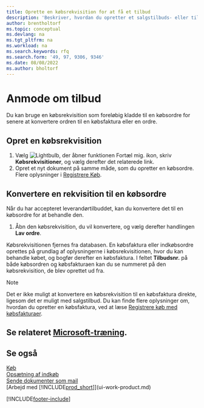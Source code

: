 ```yaml
---
title: Oprette en købsrekvisition for at få et tilbud
description: 'Beskriver, hvordan du opretter et salgstilbuds- eller tilbudsanmodningsdokument (RQF) for at registrere dit tilbud til en kunde om at sælge produkter i henhold til bestemte betingelser.'
author: brentholtorf
ms.topic: conceptual
ms.devlang: na
ms.tgt_pltfrm: na
ms.workload: na
ms.search.keywords: rfq
ms.search.form: '49, 97, 9306, 9346'
ms.date: 08/08/2022
ms.author: bholtorf
---
```

# Anmode om tilbud

Du kan bruge en købsrekvisition som foreløbig kladde til en købsordre for senere at konvertere ordren til en købsfaktura eller en ordre.

## Opret en købsrekvisition

1. Vælg ![Lightbulb, der åbner funktionen Fortæl mig.](media/ui-search/search_small.png "Fortæl mig, hvad du vil foretage dig") ikon, skriv **Købsrekvisitioner**, og vælg derefter det relaterede link.
2. Opret et nyt dokument på samme måde, som du opretter en købsordre. Flere oplysninger i [Registrere Køb](purchasing-how-record-purchases.md).

## Konvertere en rekvisition til en købsordre

Når du har accepteret leverandørtilbuddet, kan du konvertere det til en købsordre for at behandle den.

1. Åbn den købsrekvisition, du vil konvertere, og vælg derefter handlingen **Lav ordre**.

Købsrekvisitionen fjernes fra databasen. En købsfaktura eller indkøbsordre oprettes på grundlag af oplysningerne i købsrekvisitionen, hvor du kan behandle købet, og bogfør derefter en købsfaktura. I feltet **Tilbudsnr.** på både købsordren og købsfakturaen kan du se nummeret på den købsrekvisition, de blev oprettet ud fra.

> [!NOTE]
> Det er ikke muligt at konvertere en købsrekvisition til en købsfaktura direkte, ligesom det er muligt med salgstilbud. Du kan finde flere oplysninger om, hvordan du opretter en købsfaktura, ved at læse [Registrere køb med købsfakturaer](purchasing-how-record-purchases.md).

## Se relateret [Microsoft-træning](/training/modules/create-purchase-documents-dynamics-365-business-central/).

## Se også

[Køb](purchasing-manage-purchasing.md)  
[Opsætning af indkøb](purchasing-setup-purchasing.md)  
[Sende dokumenter som mail](ui-how-send-documents-email.md)  
[Arbejd med [!INCLUDE[prod_short](includes/prod_short.md)]](ui-work-product.md)  

[!INCLUDE[footer-include](includes/footer-banner.md)]
